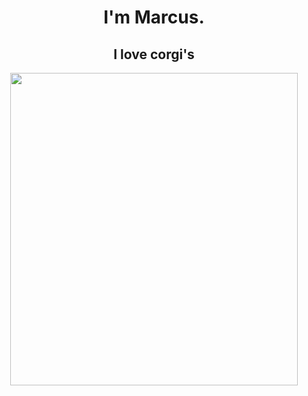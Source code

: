 <h1 align="center">I'm Marcus.</h1>
<h2 align="center">I love corgi's</h2>
<a href="https://github.com/kiryano"></a>
<p align="center">
  <img width="460" height="500" src="https://images.unsplash.com/photo-1546975490-a79abdd54533?ixlib=rb-4.0.3&ixid=MnwxMjA3fDB8MHxwaG90by1wYWdlfHx8fGVufDB8fHx8&auto=format&fit=crop&w=774&q=80">
</p>

